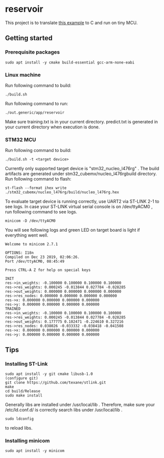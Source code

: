 # reservoir
This project is to translate [this example](https://qiita.com/pokotsun/items/dd8eb48fadeee052110b) to C and run on tiny MCU.  
## Getting started
### Prerequisite packages
```
sudo apt install -y cmake build-essential gcc-arm-none-eabi
```
### Linux machine
Run following command to build:
```
./build.sh
```
Run following command to run:
```
./out.generic/app/reservoir
```
Make sure training.txt is in your current directory. predict.txt is generated in your current directory when execution is done.  

### STM32 MCU
Run following command to build:
```
./build.sh -t <target device>
```
Currently only supported target device is "stm32_nucleo_l476rg" . The build artifacts are generated under stm32_cubemx/nucleo_l476rgbuild directory.  
Run following command to flash:
```
st-flash --format ihex write ./stm32_cubemx/nucleo_l476rg/build/nucleo_l476rg.hex
```
To evaluate target device is running correctly, use UART2 via ST-LINK 2-1 to see logs. In case your ST-LINK virtual serial console is on /dev/ttyACM0 , run following command to see logs.
```
minicom -D /dev/ttyACM0
```
You will see following logs and green LED on target board is light if everything went well.
```
Welcome to minicom 2.7.1

OPTIONS: I18n 
Compiled on Dec 23 2019, 02:06:26.
Port /dev/ttyACM0, 08:45:49

Press CTRL-A Z for help on special keys

INIT
res->in_weights: -0.100000 0.100000 0.100000 0.100000
res->res_weights: 0.000245 -0.013844 0.027784 -0.028285
res->out_weights: 0.000000 0.000000 0.000000 0.000000
res->res_nodes: 0.000000 0.000000 0.000000 0.000000
res->x: 0.000000 0.000000 0.000000 0.000000
res->y: 0.000000 0.000000 0.000000 0.000000
TRAINED
res->in_weights: -0.100000 0.100000 0.100000 0.100000
res->res_weights: 0.000245 -0.013844 0.027784 -0.028285
res->out_weights: 0.177775 0.102471 -0.224610 0.327216
res->res_nodes: 0.038026 -0.033332 -0.038418 -0.041508
res->x: 0.000000 0.000000 0.000000 0.000000
res->y: 0.000000 0.000000 0.000000 0.000000
```
## Tips
### Installing ST-Link
```
sudo apt install -y git cmake libusb-1.0
(configure git)
git clone https://github.com/texane/stlink.git
make
cd build/Release
sudo make install
```
Generally libs are installed under /usr/local/lib . Therefore, make sure your /etc/ld.conf.d/ is correctly search libs under /usr/local/lib .  
```
sudo ldconfig
```
to reload libs.
### Installing minicom
```
sudo apt install -y minicom
```


